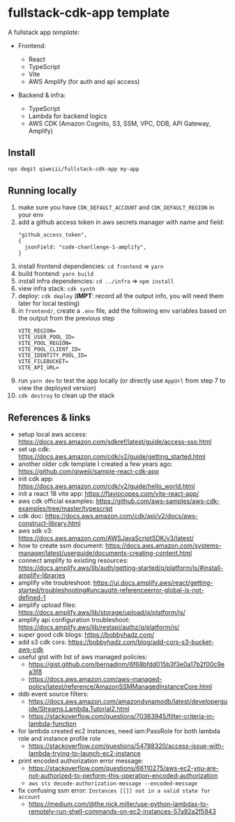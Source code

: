 # fullstack-cdk-app template

A fullstack app *template*:

- Frontend:
  - React
  - TypeScript
  - Vite
  - AWS Amplify (for auth and api access)

- Backend & infra:
  - TypeScript
  - Lambda for backend logics
  - AWS CDK (Amazon Cognito, S3, SSM, VPC, DDB, API Gateway, Amplify)


## Install

```sh
npx degit qiweiii/fullstack-cdk-app my-app
```

## Running locally
1. make sure you have `CDK_DEFAULT_ACCOUNT` and `CDK_DEFAULT_REGION` in your env
2. add a github access token in aws secrets manager with name and field:
    ```
    "github_access_token",
    {
      jsonField: "code-chanllenge-1-amplify",
    }
    ```
3. install frontend dependencies: `cd frontend` => `yarn`
4. build frontend: `yarn build`
5. install infra dependencies: `cd ../infra` => `npm install`
6. view infra stack: `cdk synth`
7. deploy: `cdk deploy` (**IMPT**: record all the output info, you will need them later for local testing)
8. in `frontend/`, create a `.env` file, add the following env variables based on the output from the previous step
    ```
    VITE_REGION=
    VITE_USER_POOL_ID=
    VITE_POOL_REGION=
    VITE_POOL_CLIENT_ID=
    VITE_IDENTITY_POOL_ID=
    VITE_FILEBUCKET=
    VITE_API_URL=
    ```
9. run `yarn dev` to test the app locally (or directly use `AppUrl` from step 7 to view the deployed version)
10. `cdk destroy` to clean up the stack

## References & links

- setup local aws access: https://docs.aws.amazon.com/sdkref/latest/guide/access-sso.html
- set up cdk: https://docs.aws.amazon.com/cdk/v2/guide/getting_started.html
- another older cdk template I created a few years ago: https://github.com/qiweiii/sample-react-cdk-app
- init cdk app: https://docs.aws.amazon.com/cdk/v2/guide/hello_world.html
- init a react 18 vite app: https://flaviocopes.com/vite-react-app/
- aws cdk official examples: https://github.com/aws-samples/aws-cdk-examples/tree/master/typescript
- cdk doc: https://docs.aws.amazon.com/cdk/api/v2/docs/aws-construct-library.html
- aws sdk v3: https://docs.aws.amazon.com/AWSJavaScriptSDK/v3/latest/
- how to create ssm document: https://docs.aws.amazon.com/systems-manager/latest/userguide/documents-creating-content.html
- connect amplify to existing resources: https://docs.amplify.aws/lib/auth/getting-started/q/platform/js/#install-amplify-libraries
- amplify vite troubleshoot: https://ui.docs.amplify.aws/react/getting-started/troubleshooting#uncaught-referenceerror-global-is-not-defined-1
- amplify upload files: https://docs.amplify.aws/lib/storage/upload/q/platform/js/
- amplify api configuration troubleshoot: https://docs.amplify.aws/lib/restapi/authz/q/platform/js/
- super good cdk blogs: https://bobbyhadz.com/
- add s3 cdk cors: https://bobbyhadz.com/blog/add-cors-s3-bucket-aws-cdk
- useful gist with list of aws managed policies:
  - https://gist.github.com/bernadinm/6f68bfdd015b3f3e0a17b2f00c9ea3f8
  - https://docs.aws.amazon.com/aws-managed-policy/latest/reference/AmazonSSMManagedInstanceCore.html
- ddb event source filters:
  - https://docs.aws.amazon.com/amazondynamodb/latest/developerguide/Streams.Lambda.Tutorial2.html
  - https://stackoverflow.com/questions/70363945/filter-criteria-in-lambda-function
- for lambda created ec2 instances, need iam:PassRole for both lambda role and instance profile role
  - https://stackoverflow.com/questions/54788320/access-issue-with-lambda-trying-to-launch-ec2-instance
- print encoded authorization error message:
  - https://stackoverflow.com/questions/66110275/aws-ec2-you-are-not-authorized-to-perform-this-operation-encoded-authorization
  - `aws sts decode-authorization-message --encoded-message`
- fix confusing ssm error: `Instances [[]] not in a valid state for account`
  - https://medium.com/@the.nick.miller/use-python-lambdas-to-remotely-run-shell-commands-on-ec2-instances-57a92a2f5943
